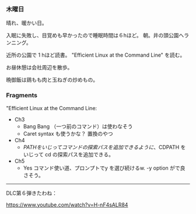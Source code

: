 ### 木曜日

晴れ、暖かい日。

入眠に失敗し、目覚めも早かったので睡眠時間は６hほど。
朝。井の頭公園へランニング。

近所の公園で 1 hほど読書。
"Efficient Linux at the Command Line" を読む。

お昼休憩は会社周辺を散歩。

晩御飯は鶏もも肉と玉ねぎの炒めもの。

### Fragments

"Efficient Linux at the Command Line:

- Ch3 
    - Bang Bang （一つ前のコマンド）は使わなそう
    - Caret syntax も使うかな？ 置換のやつ
- Ch4
    - $PATH をいじってコマンドの探索パスを追加できるように、$CDPATH をいじって cd の探索パスを追加できる。
- Ch5
    - Yes コマンド使い道、プロンプトでy を選び続けるw. -y option がで良さそう。

---

DLC第６弾きたわね：

https://www.youtube.com/watch?v=H-nF4sALR84
